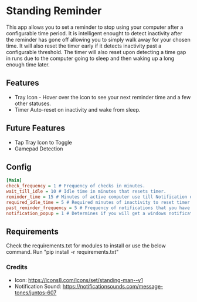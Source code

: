 # Standing Reminder
This app allows you to set a reminder to stop using your computer after a configurable time period.
It is intelligent enought to detect inactivity after the reminder has gone off allowing you to simply walk away for your chosen time.
It will also reset the timer early if it detects inactivity past a configurable threshold.
The timer will also reset upon detecting a time gap in runs due to the computer going to sleep and then waking up a long enough time later.

## Features
* Tray Icon - Hover over the icon to see your next reminder time and a few other statuses.
* Timer Auto-reset on inactivity and wake from sleep.

## Future Features
* Tap Tray Icon to Toggle
* Gamepad Detection

## Config

```ini
[Main]
check_frequency = 1 # Frequency of checks in minutes.
wait_till_idle = 10 # Idle time in minutes that resets timer.
reminder_time = 15 # Minutes of active computer use till Notification or sound goes off.
required_idle_time = 5 # Required minutes of inactivity to reset timer after it has gone off.
past_reminder_frequency = 5 # Frequency of notifications that you have passed your reminder time.
notification_popup = 1 # Determines if you will get a windows notification or just a sound.
```
## Requirements
Check the requirements.txt for modules to install or use the below command.
Run "pip install -r requirements.txt"

### Credits
* Icon: https://icons8.com/icons/set/standing-man--v1
* Notification Sound: https://notificationsounds.com/message-tones/juntos-607